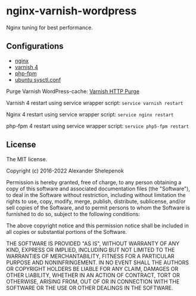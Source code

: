 # nginx-varnish-wordpress

Nginx tuning for best performance.

## Configurations

* [nginx](https://github.com/alxshelepenok/nginx-varnish-wordpress/tree/master/nginx)
* [varnish 4](https://github.com/alxshelepenok/nginx-varnish-wordpress/tree/master/varnish)
* [php-fpm](https://github.com/alxshelepenok/nginx-varnish-wordpress/tree/master/php5-fpm)
* [ubuntu sysctl.conf](https://github.com/alxshelepenok/nginx-varnish-wordpress/tree/master/ubuntu)

Purge Varnish WordPress-cache: [Varnish HTTP Purge](https://wordpress.org/plugins/varnish-http-purge/)

Varnish 4 restart using service wrapper script: `service varnish restart`

Nginx 4 restart using service wrapper script: `service nginx restart`

php-fpm 4 restart using service wrapper script: `service php5-fpm restart`

## License
The MIT license.

Copyright (c) 2016-2022 Alexander Shelepenok

Permission is hereby granted, free of charge, to any person obtaining a copy of
this software and associated documentation files (the "Software"), to deal in
the Software without restriction, including without limitation the rights to
use, copy, modify, merge, publish, distribute, sublicense, and/or sell copies
of the Software, and to permit persons to whom the Software is furnished to do
so, subject to the following conditions:

The above copyright notice and this permission notice shall be included in all
copies or substantial portions of the Software.

THE SOFTWARE IS PROVIDED "AS IS", WITHOUT WARRANTY OF ANY KIND, EXPRESS OR
IMPLIED, INCLUDING BUT NOT LIMITED TO THE WARRANTIES OF MERCHANTABILITY,
FITNESS FOR A PARTICULAR PURPOSE AND NONINFRINGEMENT. IN NO EVENT SHALL THE
AUTHORS OR COPYRIGHT HOLDERS BE LIABLE FOR ANY CLAIM, DAMAGES OR OTHER
LIABILITY, WHETHER IN AN ACTION OF CONTRACT, TORT OR OTHERWISE, ARISING FROM,
OUT OF OR IN CONNECTION WITH THE SOFTWARE OR THE USE OR OTHER DEALINGS IN THE
SOFTWARE.
